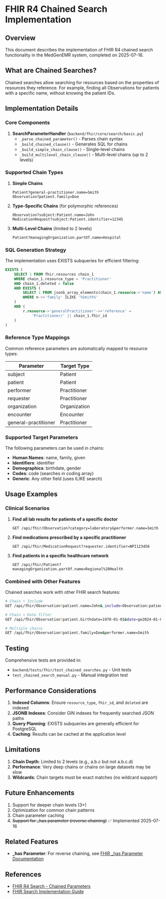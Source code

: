 # FHIR R4 Chained Search Implementation

## Overview

This document describes the implementation of FHIR R4 chained search functionality in the MedGenEMR system, completed on 2025-07-16.

## What are Chained Searches?

Chained searches allow searching for resources based on the properties of resources they reference. For example, finding all Observations for patients with a specific name, without knowing the patient IDs.

## Implementation Details

### Core Components

1. **SearchParameterHandler** (`backend/fhir/core/search/basic.py`)
   - `_parse_chained_parameter()` - Parses chain syntax
   - `_build_chained_clause()` - Generates SQL for chains
   - `_build_simple_chain_clause()` - Single-level chains
   - `_build_multilevel_chain_clause()` - Multi-level chains (up to 2 levels)

### Supported Chain Types

1. **Simple Chains**
   ```
   Patient?general-practitioner.name=Smith
   Observation?patient.family=Doe
   ```

2. **Type-Specific Chains** (for polymorphic references)
   ```
   Observation?subject:Patient.name=John
   MedicationRequest?subject:Patient.identifier=12345
   ```

3. **Multi-Level Chains** (limited to 2 levels)
   ```
   Patient?managingOrganization.partOf.name=Hospital
   ```

### SQL Generation Strategy

The implementation uses EXISTS subqueries for efficient filtering:

```sql
EXISTS (
    SELECT 1 FROM fhir.resources chain_1
    WHERE chain_1.resource_type = 'Practitioner'
    AND chain_1.deleted = false
    AND EXISTS (
        SELECT 1 FROM jsonb_array_elements(chain_1.resource->'name') AS n
        WHERE n->>'family' ILIKE '%Smith%'
    )
    AND (
        r.resource->'generalPractitioner'->>'reference' = 
            'Practitioner/' || chain_1.fhir_id
    )
)
```

### Reference Type Mappings

Common reference parameters are automatically mapped to resource types:

| Parameter | Target Type |
|-----------|-------------|
| subject | Patient |
| patient | Patient |
| performer | Practitioner |
| requester | Practitioner |
| organization | Organization |
| encounter | Encounter |
| general-practitioner | Practitioner |

### Supported Target Parameters

The following parameters can be used in chains:

- **Human Names**: name, family, given
- **Identifiers**: identifier
- **Demographics**: birthdate, gender
- **Codes**: code (searches in coding array)
- **Generic**: Any other field (uses ILIKE search)

## Usage Examples

### Clinical Scenarios

1. **Find all lab results for patients of a specific doctor**
   ```
   GET /api/fhir/Observation?category=laboratory&performer.name=Smith
   ```

2. **Find medications prescribed by a specific practitioner**
   ```
   GET /api/fhir/MedicationRequest?requester.identifier=NPI123456
   ```

3. **Find patients in a specific healthcare network**
   ```
   GET /api/fhir/Patient?managingOrganization.partOf.name=Regional%20Health
   ```

### Combined with Other Features

Chained searches work with other FHIR search features:

```bash
# Chain + Include
GET /api/fhir/Observation?patient.name=John&_include=Observation:patient

# Chain + Date filter
GET /api/fhir/Observation?patient.birthdate=1970-01-01&date=ge2024-01-01

# Multiple chains
GET /api/fhir/Observation?patient.family=Doe&performer.name=Smith
```

## Testing

Comprehensive tests are provided in:
- `backend/tests/fhir/test_chained_searches.py` - Unit tests
- `test_chained_search_manual.py` - Manual integration test

## Performance Considerations

1. **Indexed Columns**: Ensure `resource_type`, `fhir_id`, and `deleted` are indexed
2. **JSONB Indexes**: Consider GIN indexes for frequently searched JSON paths
3. **Query Planning**: EXISTS subqueries are generally efficient for PostgreSQL
4. **Caching**: Results can be cached at the application level

## Limitations

1. **Chain Depth**: Limited to 2 levels (e.g., a.b.c but not a.b.c.d)
2. **Performance**: Very deep chains or chains on large datasets may be slow
3. **Wildcards**: Chain targets must be exact matches (no wildcard support)

## Future Enhancements

1. Support for deeper chain levels (3+)
2. Optimization for common chain patterns
3. Chain parameter caching
4. ~~Support for _has parameter (reverse chaining)~~ ✅ Implemented 2025-07-16

## Related Features

- **_has Parameter**: For reverse chaining, see [FHIR _has Parameter Documentation](./fhir-search-has-parameter.md)

## References

- [FHIR R4 Search - Chained Parameters](https://hl7.org/fhir/R4/search.html#chaining)
- [FHIR Search Implementation Guide](https://www.hl7.org/fhir/search.html)